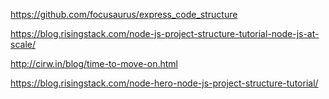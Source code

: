 https://github.com/focusaurus/express_code_structure	
  
https://blog.risingstack.com/node-js-project-structure-tutorial-node-js-at-scale/  
  
http://cirw.in/blog/time-to-move-on.html  
  
https://blog.risingstack.com/node-hero-node-js-project-structure-tutorial/  